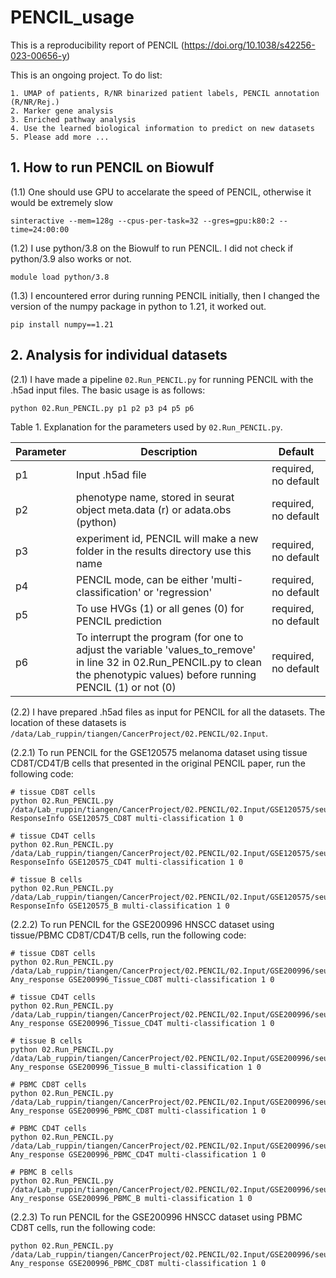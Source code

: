 # PENCIL_usage
This is a reproducibility report of PENCIL (https://doi.org/10.1038/s42256-023-00656-y)

This is an ongoing project. To do list:

```
1. UMAP of patients, R/NR binarized patient labels, PENCIL annotation (R/NR/Rej.)
2. Marker gene analysis
3. Enriched pathway analysis
4. Use the learned biological information to predict on new datasets
5. Please add more ...

```


## 1. How to run PENCIL on Biowulf

(1.1) One should use GPU to accelarate the speed of PENCIL, otherwise it would be extremely slow

```{bash}
sinteractive --mem=128g --cpus-per-task=32 --gres=gpu:k80:2 --time=24:00:00
```

(1.2) I use python/3.8 on the Biowulf to run PENCIL. I did not check if python/3.9 also works or not.

```{bash}
module load python/3.8
```

(1.3) I encountered error during running PENCIL initially, then I changed the version of the numpy package in python to 1.21, it worked out.

```{bash}
pip install numpy==1.21
```



## 2. Analysis for individual datasets

(2.1) I have made a pipeline `02.Run_PENCIL.py` for running PENCIL with the .h5ad input files. The basic usage is as follows:

```{bash}
python 02.Run_PENCIL.py p1 p2 p3 p4 p5 p6
```

Table 1. Explanation for the parameters used by `02.Run_PENCIL.py`.

| Parameter | Description | Default |
|----------|----------|----------|
| p1   | Input .h5ad file | required, no default |
| p2   | phenotype name, stored in seurat object meta.data (r) or adata.obs (python) | required, no default |
| p3   | experiment id, PENCIL will make a new folder in the results directory use this name | required, no default |
| p4   | PENCIL mode, can be either 'multi-classification' or 'regression' | required, no default |
| p5   | To use HVGs (1) or all genes (0) for PENCIL prediction | required, no default |
| p6   | To interrupt the program (for one to adjust the variable 'values_to_remove' in line 32 in 02.Run_PENCIL.py to clean the phenotypic values) before running PENCIL (1) or not (0) | required, no default |

(2.2) I have prepared .h5ad files as input for PENCIL for all the datasets. The location of these datasets is `/data/Lab_ruppin/tiangen/CancerProject/02.PENCIL/02.Input`.

(2.2.1) To run PENCIL for the GSE120575 melanoma dataset using tissue CD8T/CD4T/B cells that presented in the original PENCIL paper, run the following code:

```{bash}
# tissue CD8T cells
python 02.Run_PENCIL.py /data/Lab_ruppin/tiangen/CancerProject/02.PENCIL/02.Input/GSE120575/seu_Tissue_CD8T.h5ad ResponseInfo GSE120575_CD8T multi-classification 1 0

# tissue CD4T cells
python 02.Run_PENCIL.py /data/Lab_ruppin/tiangen/CancerProject/02.PENCIL/02.Input/GSE120575/seu_Tissue_CD4T.h5ad ResponseInfo GSE120575_CD4T multi-classification 1 0

# tissue B cells
python 02.Run_PENCIL.py /data/Lab_ruppin/tiangen/CancerProject/02.PENCIL/02.Input/GSE120575/seu_Tissue_B.h5ad ResponseInfo GSE120575_B multi-classification 1 0

```


(2.2.2) To run PENCIL for the GSE200996 HNSCC dataset using tissue/PBMC CD8T/CD4T/B cells, run the following code:

```{bash}
# tissue CD8T cells
python 02.Run_PENCIL.py /data/Lab_ruppin/tiangen/CancerProject/02.PENCIL/02.Input/GSE200996/seu_Tissue_CD8T.h5ad Any_response GSE200996_Tissue_CD8T multi-classification 1 0

# tissue CD4T cells
python 02.Run_PENCIL.py /data/Lab_ruppin/tiangen/CancerProject/02.PENCIL/02.Input/GSE200996/seu_Tissue_CD4T.h5ad Any_response GSE200996_Tissue_CD4T multi-classification 1 0

# tissue B cells
python 02.Run_PENCIL.py /data/Lab_ruppin/tiangen/CancerProject/02.PENCIL/02.Input/GSE200996/seu_Tissue_B.h5ad Any_response GSE200996_Tissue_B multi-classification 1 0

# PBMC CD8T cells
python 02.Run_PENCIL.py /data/Lab_ruppin/tiangen/CancerProject/02.PENCIL/02.Input/GSE200996/seu_PBMC_CD8T.h5ad Any_response GSE200996_PBMC_CD8T multi-classification 1 0

# PBMC CD4T cells
python 02.Run_PENCIL.py /data/Lab_ruppin/tiangen/CancerProject/02.PENCIL/02.Input/GSE200996/seu_PBMC_CD4T.h5ad Any_response GSE200996_PBMC_CD4T multi-classification 1 0

# PBMC B cells
python 02.Run_PENCIL.py /data/Lab_ruppin/tiangen/CancerProject/02.PENCIL/02.Input/GSE200996/seu_PBMC_B.h5ad Any_response GSE200996_PBMC_B multi-classification 1 0

```

(2.2.3) To run PENCIL for the GSE200996 HNSCC dataset using PBMC CD8T cells, run the following code:

```{bash}
python 02.Run_PENCIL.py /data/Lab_ruppin/tiangen/CancerProject/02.PENCIL/02.Input/GSE200996/seu_PBMC_CD8T.h5ad Any_response GSE200996_PBMC_CD8T multi-classification 1 0
```